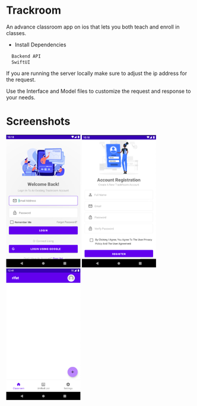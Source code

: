 # Trackroom
An advance classroom app on ios that lets you both teach and enroll in classes. 

- Install Dependencies
```
  Backend API
  SwiftUI
``` 

If you are running the server locally make sure to adjust the ip address for the request.

Use the Interface and Model files to customize the request and response to your needs.

# Screenshots

<img src="Screenshot/1.png" width="200"> <img src="Screenshot/2.png" width="200"> <img src="Screenshot/3.png" width="200">

